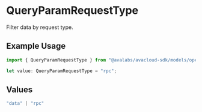 # QueryParamRequestType

Filter data by request type.

## Example Usage

```typescript
import { QueryParamRequestType } from "@avalabs/avacloud-sdk/models/operations";

let value: QueryParamRequestType = "rpc";
```

## Values

```typescript
"data" | "rpc"
```